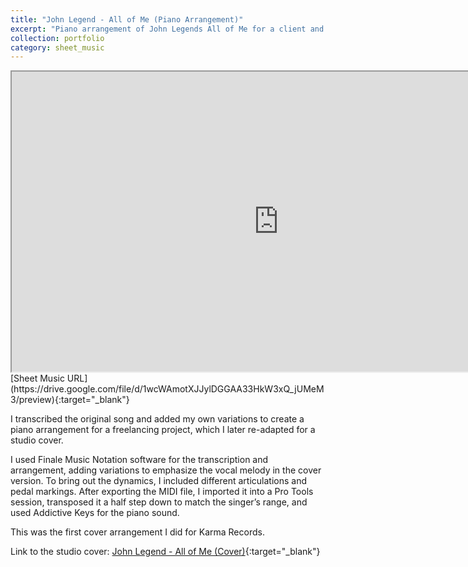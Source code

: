 ```yaml
---
title: "John Legend - All of Me (Piano Arrangement)"
excerpt: "Piano arrangement of John Legends All of Me for a client and re-adapted for studio cover.<br/><img src='/images/portfolio/all_of_me.png'>"
collection: portfolio
category: sheet_music
---
```


<iframe src="https://drive.google.com/file/d/1wcWAmotXJJylDGGAA33HkW3xQ_jUMeM3/preview" width="854" height="480" allow="autoplay; encrypted-media"></iframe>
[Sheet Music URL](https://drive.google.com/file/d/1wcWAmotXJJylDGGAA33HkW3xQ_jUMeM3/preview){:target="_blank"}

I transcribed the original song and added my own variations to create a piano arrangement for a freelancing project, which I later re-adapted for a studio cover.

I used Finale Music Notation software for the transcription and arrangement, adding variations to emphasize the vocal melody in the cover version. To bring out the dynamics, I included different articulations and pedal markings. After exporting the MIDI file, I imported it into a Pro Tools session, transposed it a half step down to match the singer’s range, and used Addictive Keys for the piano sound.

This was the first cover arrangement I did for Karma Records.

Link to the studio cover: [John Legend - All of Me (Cover)](https://drive.google.com/file/d/1v6Hzfn2oHhgyDNNj8391-swyIbb9LF_D/view){:target="_blank"}

